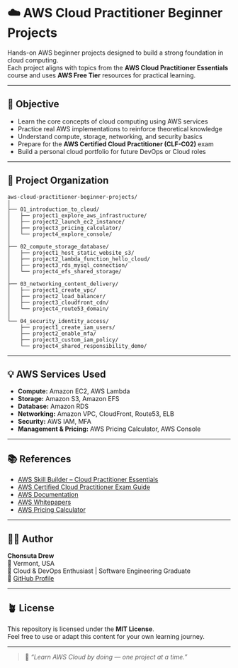 # ☁️ AWS Cloud Practitioner Beginner Projects

Hands-on AWS beginner projects designed to build a strong foundation in cloud computing.  
Each project aligns with topics from the **AWS Cloud Practitioner Essentials** course and uses **AWS Free Tier** resources for practical learning.

---

## 🎯 Objective
- Learn the core concepts of cloud computing using AWS services  
- Practice real AWS implementations to reinforce theoretical knowledge  
- Understand compute, storage, networking, and security basics  
- Prepare for the **AWS Certified Cloud Practitioner (CLF-C02)** exam  
- Build a personal cloud portfolio for future DevOps or Cloud roles  

---

## 📂 Project Organization

```
aws-cloud-practitioner-beginner-projects/
│
├── 01_introduction_to_cloud/
│   ├── project1_explore_aws_infrastructure/
│   ├── project2_launch_ec2_instance/
│   ├── project3_pricing_calculator/
│   └── project4_explore_console/
│
├── 02_compute_storage_database/
│   ├── project1_host_static_website_s3/
│   ├── project2_lambda_function_hello_cloud/
│   ├── project3_rds_mysql_connection/
│   └── project4_efs_shared_storage/
│
├── 03_networking_content_delivery/
│   ├── project1_create_vpc/
│   ├── project2_load_balancer/
│   ├── project3_cloudfront_cdn/
│   └── project4_route53_domain/
│
└── 04_security_identity_access/
    ├── project1_create_iam_users/
    ├── project2_enable_mfa/
    ├── project3_custom_iam_policy/
    └── project4_shared_responsibility_demo/
```

---

## 💡 AWS Services Used
- **Compute:** Amazon EC2, AWS Lambda  
- **Storage:** Amazon S3, Amazon EFS  
- **Database:** Amazon RDS  
- **Networking:** Amazon VPC, CloudFront, Route53, ELB  
- **Security:** AWS IAM, MFA  
- **Management & Pricing:** AWS Pricing Calculator, AWS Console  

---

## 📚 References
- [AWS Skill Builder – Cloud Practitioner Essentials](https://skillbuilder.aws/)  
- [AWS Certified Cloud Practitioner Exam Guide](https://aws.amazon.com/certification/certified-cloud-practitioner/)  
- [AWS Documentation](https://docs.aws.amazon.com/)  
- [AWS Whitepapers](https://aws.amazon.com/whitepapers/)  
- [AWS Pricing Calculator](https://calculator.aws/)  

---

## 👩‍💻 Author
**Chonsuta Drew**  
📍 Vermont, USA  
💼 Cloud & DevOps Enthusiast | Software Engineering Graduate  
🔗 [GitHub Profile](https://github.com/Krystalblast)

---

## 🪴 License
This repository is licensed under the **MIT License**.  
Feel free to use or adapt this content for your own learning journey.

---

> 🌈 *“Learn AWS Cloud by doing — one project at a time.”*
